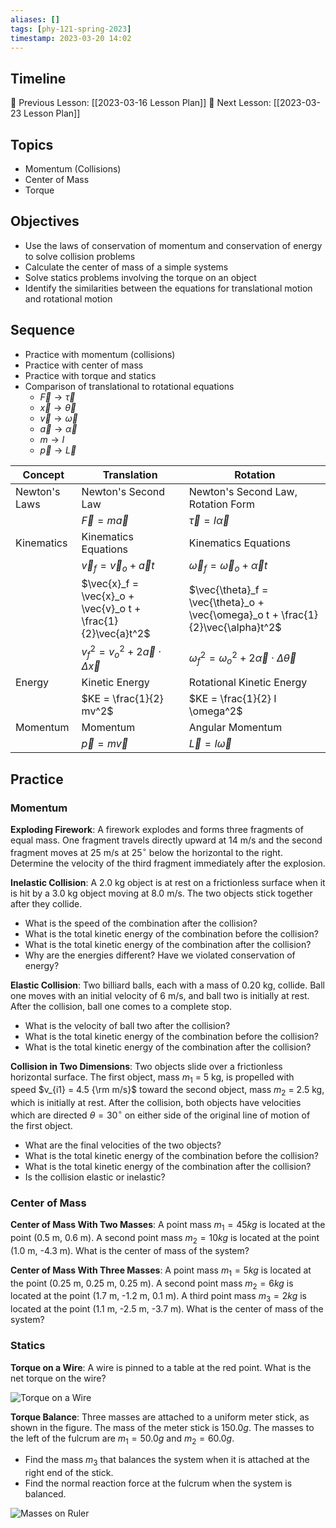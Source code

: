 ```yaml
---
aliases: []
tags: [phy-121-spring-2023]
timestamp: 2023-03-20 14:02
---
```


## Timeline

📆 Previous Lesson: [[2023-03-16 Lesson Plan]]
📆 Next Lesson: [[2023-03-23 Lesson Plan]]

## Topics

* Momentum (Collisions)
* Center of Mass
* Torque

## Objectives

* Use the laws of conservation of momentum and conservation of energy to solve collision problems
* Calculate the center of mass of a simple systems
* Solve statics problems involving the torque on an object
* Identify the similarities between the equations for translational motion and rotational motion

## Sequence

* Practice with momentum (collisions)
* Practice with center of mass
* Practice with torque and statics
* Comparison of translational to rotational equations
	* $\vec{F} \rightarrow \vec{\tau}$
	* $\vec{x} \rightarrow \vec{\theta}$
	* $\vec{v} \rightarrow \vec{\omega}$
	* $\vec{a} \rightarrow \vec{\alpha}$
	* $m \rightarrow I$
	* $\vec{p} \rightarrow \vec{L}$

| Concept       | Translation                                                   | Rotation                                                                          |
| ------------- | ------------------------------------------------------------- | --------------------------------------------------------------------------------- |
| Newton's Laws | Newton's Second Law                                           | Newton's Second Law, Rotation Form                                                |
|               | $\vec{F} = m\vec{a}$                                          | $\vec{\tau} = I\vec{\alpha}$                                                      |
| Kinematics    | Kinematics Equations                                          | Kinematics Equations                                                              |
|               | $\vec{v}_f = \vec{v}_o + \vec{a} t$                           | $\vec{\omega}_f = \vec{\omega}_o + \vec{\alpha} t$                                |
|               | $\vec{x}_f = \vec{x}_o + \vec{v}_o t + \frac{1}{2}\vec{a}t^2$ | $\vec{\theta}_f = \vec{\theta}_o + \vec{\omega}_o t + \frac{1}{2}\vec{\alpha}t^2$ |
|               | $v_f^2 = v_o^2 + 2 \vec{a} \cdot \Delta \vec{x}$              | $\omega_f^2 = \omega_o^2 + 2 \vec{\alpha} \cdot \Delta \vec{\theta}$                                                                                  |
| Energy        | Kinetic Energy                                                | Rotational Kinetic Energy                                                         |
|               | $KE = \frac{1}{2} mv^2$                                       | $KE = \frac{1}{2} I \omega^2$                                                     |
| Momentum      | Momentum                                                      | Angular Momentum                                                                  |
|               | $\vec{p} = m\vec{v}$                                          | $\vec{L} = I\vec{\omega}$                                                         |

## Practice

### Momentum

**Exploding Firework**: A firework explodes and forms three fragments of equal mass. One fragment travels directly upward at 14 m/s and the second fragment moves at 25 m/s at $25^\circ$ below the horizontal to the right. Determine the velocity of the third fragment immediately after the explosion.

**Inelastic Collision**: A 2.0 kg object is at rest on a frictionless surface when it is hit by a 3.0 kg object moving at 8.0 m/s. The two objects stick together after they collide.
* What is the speed of the combination after the collision?
* What is the total kinetic energy of the combination before the collision?
* What is the total kinetic energy of the combination after the collision?
* Why are the energies different? Have we violated conservation of energy?

**Elastic Collision**: Two billiard balls, each with a mass of 0.20 kg, collide. Ball one moves with an initial velocity of 6 m/s, and ball two is initially at rest. After the collision, ball one comes to a complete stop. 
* What is the velocity of ball two after the collision?
* What is the total kinetic energy of the combination before the collision?
* What is the total kinetic energy of the combination after the collision?

**Collision in Two Dimensions**: Two objects slide over a frictionless horizontal surface. The first object, mass $m_1$ = 5 kg, is propelled with speed $v_{i1} = 4.5 {\rm m/s}$ toward the second object, mass $m_2$ = 2.5 kg, which is initially at rest. After the collision, both objects have velocities which are directed $\theta = 30^\circ$ on either side of the original line of motion of the first object.
* What are the final velocities of the two objects? 
* What is the total kinetic energy of the combination before the collision?
* What is the total kinetic energy of the combination after the collision?
* Is the collision elastic or inelastic?

### Center of Mass

**Center of Mass With Two Masses**: A point mass $m_1 = 45 kg$ is located at the point (0.5 m, 0.6 m). A second point mass $m_2 = 10 kg$ is located at the point (1.0 m, -4.3 m). What is the center of mass of the system?

**Center of Mass With Three Masses**: A point mass $m_1 = 5 kg$ is located at the point (0.25 m, 0.25 m, 0.25 m). A second point mass $m_2 = 6 kg$ is located at the point (1.7 m, -1.2 m, 0.1 m). A third point mass $m_3 = 2 kg$ is located at the point (1.1 m, -2.5 m, -3.7 m). What is the center of mass of the system?

### Statics

**Torque on a Wire**: A wire is pinned to a table at the red point. What is the net torque on the wire?

![Torque on a Wire](torque_on_a_wire.png)

**Torque Balance**: Three masses are attached to a uniform meter stick, as shown in the figure. The mass of the meter stick is $150.0 g$. The masses to the left of the fulcrum are $m_1 = 50.0 g$ and $m_2 = 60.0g$.
* Find the mass $m_3$ that balances the system when it is attached at the right end of the stick.
* Find the normal reaction force at the fulcrum when the system is balanced.

![Masses on Ruler](masses_on_ruler.jpeg)